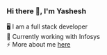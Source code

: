 ### Hi there 👋, I'm Yashesh
🖥️ I am a full stack developer<br/>
💼 Currently working with Infosys<br/>
⚡ More about me [here](https://www.linkedin.com/in/yashesh-chauhan/)


<!--
**Yashesh123/Yashesh123** is a ✨ _special_ ✨ repository because its `README.md` (this file) appears on your GitHub profile.

Here are some ideas to get you started:

- 🔭 I’m currently working on ...
- 🌱 I’m currently learning ...
- 👯 I’m looking to collaborate on ...
- 🤔 I’m looking for help with ...
- 💬 Ask me about ...
- 📫 How to reach me: ...
- 😄 Pronouns: ...
- ⚡ Fun fact: ...
-->
